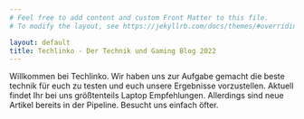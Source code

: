 ```yaml
---
# Feel free to add content and custom Front Matter to this file.
# To modify the layout, see https://jekyllrb.com/docs/themes/#overriding-theme-defaults

layout: default
title: Techlinko - Der Technik und Gaming Blog 2022
---
```


Willkommen bei Techlinko. Wir haben uns zur Aufgabe gemacht die beste technik für euch zu testen und euch unsere Ergebnisse vorzustellen. Aktuell findet Ihr bei uns größtenteils Laptop Empfehlungen. Allerdings sind neue Artikel bereits in der Pipeline. Besucht uns einfach öfter. 